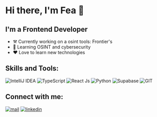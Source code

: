 # Hi there, I'm Fea 👋

## I'm a Frontend Developer

-   ⚒️ Currently working on a osint tools: Frontier's
-   🔰 Learning OSINT and cybersecurity
-   ❤️ Love to learn new technologies
<!-- -   🔭 Looking for new opportunity -->

## Skills and Tools:

![IntelliJ IDEA](https://img.shields.io/badge/IntelliJIDEA-000000.svg?style=for-the-badge&logo=intellij-idea&logoColor=white)
![TypeScript](https://img.shields.io/badge/TypeScript-3178C6?style=for-the-badge&logo=nodedotjs&logoColor=FFF)
![React Js](https://img.shields.io/badge/React-20232A?style=for-the-badge&logo=react&logoColor=61DAFB)
![Python](https://img.shields.io/badge/python-3670A0?style=for-the-badge&logo=python&logoColor=ffdd54)
![Supabase](https://img.shields.io/badge/Supabase-3ECF8E?style=for-the-badge&logo=supabase&logoColor=white)
![GIT](https://img.shields.io/badge/Git-F05032?style=for-the-badge&logo=git&logoColor=white)

## Connect with me:

[![mail](https://img.shields.io/badge/ProtonMail-8B89CC?style=for-the-badge&logo=protonmail&logoColor=white)](https://mail.google.com/mail/?view=cm&fs=1&to=v.reisse@protonmail.com)
[![linkedin](https://img.shields.io/badge/LinkedIn-0077B5?style=for-the-badge&logo=linkedin&logoColor=white)](https://www.linkedin.com/in/varei)

<!--START_SECTION:activity-->

[linkedin]: https://www.linkedin.com/in/varei
